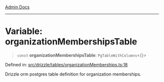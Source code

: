 [Admin Docs](/)

***

# Variable: organizationMembershipsTable

> `const` **organizationMembershipsTable**: `PgTableWithColumns`\<\{\}\>

Defined in: [src/drizzle/tables/organizationMemberships.ts:18](https://github.com/PratapRathi/talawa-api/blob/8be1a1231af103d298d6621405c956dc45d3a73a/src/drizzle/tables/organizationMemberships.ts#L18)

Drizzle orm postgres table definition for organization memberships.
